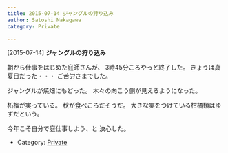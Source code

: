 ```yaml
---
title: 2015-07-14 ジャングルの狩り込み
author: Satoshi Nakagawa
category: Private

---
```


[2015-07-14] **ジャングルの狩り込み** 

 朝から仕事をはじめた庭師さんが、
3時45分ころやっと終了した。
きょうは真夏日だった・・・
ご苦労さまでした。

 ジャングルが焼畑にもどった。
木々の向こう側が見えるようになった。

 柘榴が実っている。
秋が食べころだそうだ。
大きな実をつけている柑橘類はゆずだという。

 今年こそ自分で庭仕事しよう、と
決心した。

- Category: [Private](https://merapano.github.io/categories.html#Private)

